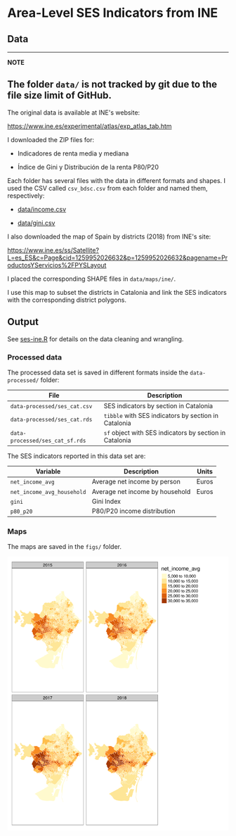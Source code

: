 # Area-Level SES Indicators from INE

## Data

---
**NOTE**

The folder `data/` is not tracked by git due to the file size limit of GitHub.
---

The original data is available at INE's website:

<https://www.ine.es/experimental/atlas/exp_atlas_tab.htm>

I downloaded the ZIP files for:

* Indicadores de renta media y mediana

* Índice de Gini y Distribución de la renta P80/P20

Each folder has several files with the data in different formats and shapes. I used the CSV called `csv_bdsc.csv` from each folder and named them, respectively:

* [data/income.csv](data/income_raw.csv)

* [data/gini.csv](data/gini_raw.csv)

I also downloaded the map of Spain by districts (2018) from INE's site:

<https://www.ine.es/ss/Satellite?L=es_ES&c=Page&cid=1259952026632&p=1259952026632&pagename=ProductosYServicios%2FPYSLayout>

I placed the corresponding SHAPE files in `data/maps/ine/`.

I use this map to subset the districts in Catalonia and link the SES indicators with the corresponding district polygons.


## Output

See [ses-ine.R](ses-ine.R) for details on the data cleaning and wrangling.

### Processed data

The processed data set is saved in different formats inside the `data-processed/` folder:

| File                            | Description                                             |
|---------------------------------|---------------------------------------------------------|
| `data-processed/ses_cat.csv`    | SES indicators by section in Catalonia                  |
| `data-processed/ses_cat.rds`    | `tibble` with SES indicators by section in Catalonia    |
| `data-processed/ses_cat_sf.rds` | `sf` object with SES indicators by section in Catalonia |

The SES indicators reported in this data set are:

| Variable                   | Description                     | Units |
|----------------------------|---------------------------------|-------|
| `net_income_avg`           | Average net income by person    | Euros |
| `net_income_avg_household` | Average net income by household | Euros |
| `gini`                     | Gini Index                      |       |
| `p80_p20`                  | P80/P20 income distribution     |       |

### Maps

The maps are saved in the `figs/` folder.

![](figs/map_income_individual_bcn.png)
